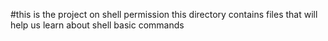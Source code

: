 #this is the project on shell permission
this directory contains files that will help us learn about shell basic commands 